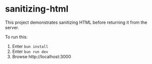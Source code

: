 # sanitizing-html

This project demonstrates sanitizing HTML before returning it from the server.

To run this:

1. Enter `bun install`
1. Enter `bun run dev`
1. Browse http://localhost:3000
